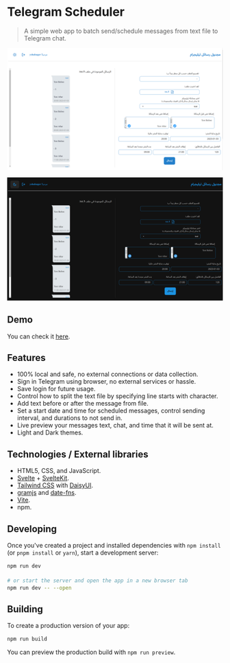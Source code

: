 # Telegram Scheduler

> A simple web app to batch send/schedule messages from text file to Telegram chat.

![screenshot](screenshot.png)

![screenshot](screenshot_dark.png)

## Demo

You can check it [here](https://telegram-scheduler.yshalsager.com).

## Features

- 100% local and safe, no external connections or data collection.
- Sign in Telegram using browser, no external services or hassle.
- Save login for future usage.
- Control how to split the text file by specifying line starts with character.
- Add text before or after the message from file.
- Set a start date and time for scheduled messages, control sending interval, and durations to not send in.
- Live preview your messages text, chat, and time that it will be sent at.
- Light and Dark themes.

## Technologies / External libraries

- HTML5, CSS, and JavaScript.
- [Svelte](https://github.com/sveltejs/svelte) + [SvelteKit](https://github.com/sveltejs/kit).
- [Tailwind CSS](https://github.com/tailwindlabs/tailwindcss) with [DaisyUI](https://github.com/saadeghi/daisyui).
- [gramjs](https://github.com/gram-js/gramjs) and [date-fns](https://github.com/date-fns/date-fns).
- [Vite](https://github.com/vitejs/vite).
- npm.

## Developing

Once you've created a project and installed dependencies with `npm install` (or `pnpm install` or `yarn`), start a development server:

```bash
npm run dev

# or start the server and open the app in a new browser tab
npm run dev -- --open
```

## Building

To create a production version of your app:

```bash
npm run build
```

You can preview the production build with `npm run preview`.

